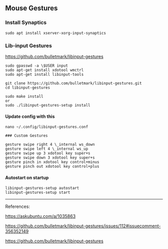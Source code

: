 ## Mouse Gestures

### Install Synaptics

```
sudo apt install xserver-xorg-input-synaptics
```

### Lib-input Gestures

https://github.com/bulletmark/libinput-gestures

```
sudo gpasswd -a \$USER input
sudo apt-get install xdotool wmctrl
sudo apt-get install libinput-tools
```

```
git clone https://github.com/bulletmark/libinput-gestures.git
cd libinput-gestures

sudo make install
or
sudo ./libinput-gestures-setup install
```

#### Update config with this

```
nano ~/.config/libinput-gestures.conf
```

```
### Custom Gestures

gesture swipe right 4 \_internal ws_down
gesture swipe left 4 \_internal ws_up
gesture swipe up 3 xdotool key super+s
gesture swipe down 3 xdotool key super+s
gesture pinch in xdotool key control+minus
gesture pinch out xdotool key control+plus
```

#### Autostart on startup

```
libinput-gestures-setup autostart
libinput-gestures-setup start
```

<hr />

References:

https://askubuntu.com/a/1035863

https://github.com/bulletmark/libinput-gestures/issues/112#issuecomment-356352149

https://github.com/bulletmark/libinput-gestures

```

```
